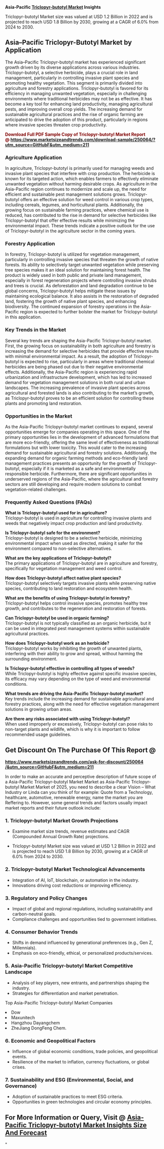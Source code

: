 <p><strong>Asia-Pacific&nbsp;<a href=""https://www.marketsizeandtrends.com/download-sample/250064/&amp;utm_source=GitHubF&amp;utm_medium=211"">Triclopyr-butotyl Market</a> Insights</strong></p><p>Triclopyr-butotyl Market size was valued at USD 1.2 Billion in 2022 and is projected to reach USD 1.8 Billion by 2030, growing at a CAGR of 6.0% from 2024 to 2030.</p><p><h2>Asia–Pacific Triclopyr-Butotyl Market by Application</h2><p>The Asia–Pacific Triclopyr-butotyl market has experienced significant growth driven by its diverse applications across various industries. Triclopyr-butotyl, a selective herbicide, plays a crucial role in land management, particularly in controlling invasive plant species and promoting healthy vegetation. This segment is primarily divided into agriculture and forestry applications. Triclopyr-butotyl is favored for its efficiency in managing unwanted vegetation, especially in challenging environments where traditional herbicides may not be as effective. It has become a key tool for enhancing land productivity, managing agricultural pests, and improving overall crop yields. The increasing demand for sustainable agricultural practices and the rise of organic farming are anticipated to drive the adoption of this product, particularly in regions where invasive species threaten crop productivity.</p><p><strong><p><strong><span style="color: #800000;">Download Full PDF Sample Copy of Triclopyr-butotyl Market Report @</span>&nbsp;</strong><a href="https://www.marketsizeandtrends.com/download-sample/250064/?utm_source=GitHubF&amp;utm_medium=211" target="_blank">https://www.marketsizeandtrends.com/download-sample/250064/?utm_source=GitHubF&amp;utm_medium=211</a></p></strong></p><h3>Agriculture Application</h3><p>In agriculture, Triclopyr-butotyl is primarily used for managing weeds and invasive plant species that interfere with crop production. The herbicide is known for its targeted action, which enables farmers to effectively eliminate unwanted vegetation without harming desirable crops. As agriculture in the Asia-Pacific region continues to modernize and scale up, the need for efficient and sustainable pest management solutions grows. Triclopyr-butotyl offers an effective solution for weed control in various crop types, including cereals, legumes, and horticultural plants. Additionally, the growing focus on sustainable farming practices, where chemical use is reduced, has contributed to the rise in demand for selective herbicides like Triclopyr-butotyl that offer effective results while minimizing the environmental impact. These trends indicate a positive outlook for the use of Triclopyr-butotyl in the agriculture sector in the coming years.</p><h3>Forestry Application</h3><p>In forestry, Triclopyr-butotyl is utilized for vegetation management, particularly in controlling invasive species that threaten the growth of native forests. Its ability to selectively target unwanted vegetation while preserving tree species makes it an ideal solution for maintaining forest health. The product is widely used in both public and private land management, especially in forest regeneration projects where controlling invasive shrubs and trees is crucial. As deforestation and land degradation continue to be global concerns, Triclopyr-butotyl helps mitigate these issues by maintaining ecological balance. It also assists in the restoration of degraded land, fostering the growth of native plant species, and enhancing biodiversity. The continued expansion of forestry operations in the Asia-Pacific region is expected to further bolster the market for Triclopyr-butotyl in this application.</p><h3>Key Trends in the Market</h3><p>Several key trends are shaping the Asia-Pacific Triclopyr-butotyl market. First, the growing focus on sustainability in both agriculture and forestry is increasing the demand for selective herbicides that provide effective results with minimal environmental impact. As a result, the adoption of Triclopyr-butotyl is expected to rise, particularly in areas where traditional chemical herbicides are being phased out due to their negative environmental effects. Additionally, the Asia-Pacific region is experiencing rapid urbanization and infrastructure development, which has led to increased demand for vegetation management solutions in both rural and urban landscapes. The increasing prevalence of invasive plant species across agricultural and forested lands is also contributing to the market’s growth, as Triclopyr-butotyl proves to be an efficient solution for controlling these plants and promoting land restoration.</p><h3>Opportunities in the Market</h3><p>As the Asia-Pacific Triclopyr-butotyl market continues to expand, several opportunities emerge for companies operating in this space. One of the primary opportunities lies in the development of advanced formulations that are more eco-friendly, offering the same level of effectiveness as traditional formulations but with lower toxicity. This would cater to the increasing demand for sustainable agricultural and forestry solutions. Additionally, the expanding demand for organic farming methods and eco-friendly land management practices presents an opportunity for the growth of Triclopyr-butotyl, especially if it is marketed as a safe and environmentally responsible herbicide. Furthermore, there are significant opportunities in underserved regions of the Asia-Pacific, where the agricultural and forestry sectors are still developing and require modern solutions to combat vegetation-related challenges.</p><h3>Frequently Asked Questions (FAQs)</h3><p><strong>What is Triclopyr-butotyl used for in agriculture?</strong><br>Triclopyr-butotyl is used in agriculture for controlling invasive plants and weeds that negatively impact crop production and land productivity.</p><p><strong>Is Triclopyr-butotyl safe for the environment?</strong><br>Triclopyr-butotyl is designed to be a selective herbicide, minimizing environmental impact when used as directed, making it safer for the environment compared to non-selective alternatives.</p><p><strong>What are the key applications of Triclopyr-butotyl?</strong><br>The primary applications of Triclopyr-butotyl are in agriculture and forestry, specifically for vegetation management and weed control.</p><p><strong>How does Triclopyr-butotyl affect native plant species?</strong><br>Triclopyr-butotyl selectively targets invasive plants while preserving native species, contributing to land restoration and ecosystem health.</p><p><strong>What are the benefits of using Triclopyr-butotyl in forestry?</strong><br>Triclopyr-butotyl helps control invasive species, promotes healthy tree growth, and contributes to the regeneration and restoration of forests.</p><p><strong>Can Triclopyr-butotyl be used in organic farming?</strong><br>Triclopyr-butotyl is not typically classified as an organic herbicide, but it can be used in integrated pest management systems within sustainable agricultural practices.</p><p><strong>How does Triclopyr-butotyl work as an herbicide?</strong><br>Triclopyr-butotyl works by inhibiting the growth of unwanted plants, interfering with their ability to grow and spread, without harming the surrounding environment.</p><p><strong>Is Triclopyr-butotyl effective in controlling all types of weeds?</strong><br>While Triclopyr-butotyl is highly effective against specific invasive species, its efficacy may vary depending on the type of weed and environmental conditions.</p><p><strong>What trends are driving the Asia-Pacific Triclopyr-butotyl market?</strong><br>Key trends include the increasing demand for sustainable agricultural and forestry practices, along with the need for effective vegetation management solutions in growing urban areas.</p><p><strong>Are there any risks associated with using Triclopyr-butotyl?</strong><br>When used improperly or excessively, Triclopyr-butotyl can pose risks to non-target plants and wildlife, which is why it is important to follow recommended usage guidelines.</p></p><h2><strong>Get Discount On The Purchase Of This Report @&nbsp;</strong></h2><p><strong><a href=""https://www.marketsizeandtrends.com/ask-for-discount/250064/&amp;utm_source=GitHubF&amp;utm_medium=211"" target=""_blank"">https://www.marketsizeandtrends.com/ask-for-discount/250064<br />/&amp;utm_source=GitHubF&amp;utm_medium=211</a></strong></p><p>In order to make an accurate and perceptive description of future scope of a Asia-Pacific&nbsp;Triclopyr-butotyl Market Market as Asia-Pacific&nbsp;Triclopyr-butotyl Market Market of 2025, you need to describe a clear Vision &ndash; What Industry or Linda can you think of for example: Quote from a Technology, healthcare, automotive, renewable energy, name the market you are Reffering to. However, some general trends and factors usually impact market reports and their future outlook include:</p><h3>1.&nbsp;<strong>Triclopyr-butotyl Market Growth Projections</strong></h3><ul><li>Examine market size trends, revenue estimates and CAGR (Compounded Annual Growth Rate) projections.</li><li><p>Triclopyr-butotyl Market size was valued at USD 1.2 Billion in 2022 and is projected to reach USD 1.8 Billion by 2030, growing at a CAGR of 6.0% from 2024 to 2030.</p></li></ul><h3>2.&nbsp;<strong>Triclopyr-butotyl Market Technological Advancements</strong></h3><ul><li>Integration of AI, IoT, blockchain, or automation in the industry.</li><li>Innovations driving cost reductions or improving efficiency.</li></ul><h3>3.&nbsp;<strong>Regulatory and Policy Changes</strong></h3><ul><li>Impact of global and regional regulations, including sustainability and carbon-neutral goals.</li><li>Compliance challenges and opportunities tied to government initiatives.</li></ul><h3>4.&nbsp;<strong>Consumer Behavior Trends</strong></h3><ul><li>Shifts in demand influenced by generational preferences (e.g., Gen Z, Millennials).</li><li>Emphasis on eco-friendly, ethical, or personalized products/services.</li></ul><h3>5.&nbsp;<strong>Asia-Pacific Triclopyr-butotyl Market Competitive Landscape</strong></h3><ul><li>Analysis of key players, new entrants, and partnerships shaping the industry.</li><li>Strategies for differentiation and market penetration.</li></ul><p data-pm-slice=""1 1 []"">Top Asia-Pacific Triclopyr-butotyl Market Companies</p><div data-test-id=""""><p><li>Dow</li><li> Maxunitech</li><li> Hangzhou Dayangchem</li><li> ZheJiang DongFeng Chem.</li></p></div><h3>6.&nbsp;<strong>Economic and Geopolitical Factors</strong></h3><ul><li>Influence of global economic conditions, trade policies, and geopolitical events.</li><li>Resilience of the market to inflation, currency fluctuations, or global crises.</li></ul><h3>7.&nbsp;<strong>Sustainability and ESG (Environmental, Social, and Governance)</strong></h3><ul><li>Adoption of sustainable practices to meet ESG criteria.</li><li>Opportunities in green technologies and circular economy principles.</li></ul><h2><strong>For More Information or Query, Visit @&nbsp;</strong><a href=""https://www.verifiedmarketreports.com/product/triclopyr-butotyl-market/"" target=""_blank"">Asia-Pacific Triclopyr-butotyl Market Insights Size And Forecast</a></h2>"
